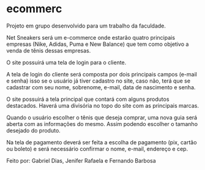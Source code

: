 # ecommerc
Projeto em grupo desenvolvido para um trabalho da faculdade. 

Net Sneakers será um e-commerce onde estarão quatro principais empresas (Nike, Adidas, Puma e New Balance) que tem como objetivo a venda de tênis dessas empresas.

O site possuirá uma tela de login para o cliente.

A tela de login do cliente será composta por dois principais campos (e-mail e senha) isso se o usuário já tiver cadastro no site, caso não, terá que se cadastrar com seu nome, sobrenome, e-mail, data de nascimento e senha.

O site possuirá a tela principal que contará com alguns produtos destacados. Haverá uma divisória no topo do site com as principais marcas.

Quando o usuário escolher o tênis que deseja comprar, uma nova guia será aberta com as informações do mesmo. Assim podendo escolher o tamanho desejado do produto.

Na tela de pagamento deverá ser feita a escolha de pagamento (pix, cartão ou boleto) e será necessário confirmar o nome, e-mail, endereço e cep.

Feito por: Gabriel Dias, Jenifer Rafaela e Fernando Barbosa
